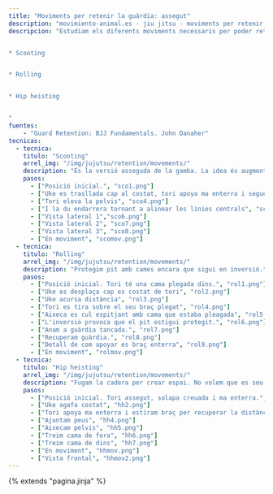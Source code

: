 ```yaml
---
title: "Moviments per retenir la guàrdia: assegut"
description: "movimiento-animal.es - jiu jitsu - moviments per retenir la guàrdia des de assegut"
descripcion: "Estudiam els diferents moviments necessaris per poder retenir la guàrdia des de assegut.


* Scooting


* Rolling


* Hip heisting


"
fuentes:
    - "Guard Retention: BJJ Fundamentals. John Danaher"
tecnicas: 
  - tecnica:
    titulo: "Scooting"
    arrel_img: "/img/jujutsu/retention/movements/"
    description: "És la versió asseguda de la gamba. La idea és augmentar la dstància entre la nostra cadera i els peus de uke." 
    pasos:
      - ["Posició inicial.", "sco1.png"]
      - ["Uke es trasllada cap al costat, tori apoya ma enterra i segueix a uke amb el cos", "sco2.png"]
      - ["Tori eleva la pelvis", "sco4.png"]
      - ["I la du endarrera tornant a alinear les linies centrals", "sco5.png"]
      - ["Vista lateral 1","sco6.png"]
      - ["Vista lateral 2", "sco7.png"]
      - ["Vista lateral 3", "sco8.png"]
      - ["En moviment", "scomov.png"]
  - tecnica:
    titulo: "Rolling"
    arrel_img: "/img/jujutsu/retention/movements/"
    description: "Protegim pit amb cames encara que sigui en inversió." 
    pasos:
      - ["Posició inicial. Tori té una cama plegada dins.", "rol1.png"]
      - ["Uke es desplaça cap es costat de tori", "rol2.png"]
      - ["Uke acursa distància", "rol3.png"]
      - ["Tori es tira sobre el seu braç plegat", "rol4.png"]
      - ["Aixeca es cul espitjant amb cama que estaba pleagada", "rol5.png"]
      - ["L'inversió provoca que el pit estigui protegit.", "rol6.png"]
      - ["Anam a guàrdia tancada.", "rol7.png"]
      - ["Recuperam guàrdia.", "rol8.png"]
      - ["Detall de com apoyar es braç enterra", "rol9.png"]
      - ["En moviment", "rolmov.png"]
  - tecnica:
    titulo: "Hip heisting"
    arrel_img: "/img/jujutsu/retention/movements/"
    description: "Fugam la cadera per crear espai. No volem que es seu cap estigui prop des nostre. Sempre volem que es cap de uke estigui a un braç de distància." 
    pasos:
      - ["Posició inicial. Tori assegut, solapa creuada i ma enterra.", "hh1.png"]
      - ["Uke agafa costat", "hh2.png"]
      - ["Tori apoya ma enterra i estiram braç per recuperar la distància", "hh3.png"]
      - ["Ajuntam peus", "hh4.png"]
      - ["Aixecam pelvis", "hh5.png"]
      - ["Treim cama de fora", "hh6.png"]
      - ["Treim cama de dins", "hh7.png"]
      - ["En moviment", "hhmov.png"]
      - ["Vista frontal", "hhmov2.png"]
---
```

{% extends  "pagina.jinja" %}